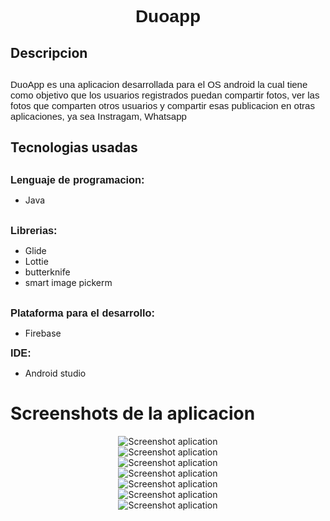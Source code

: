 <h1 style="font-family: Arial; text-align: center">Duoapp</h1>
<h2>Descripcion<h2>  
     
 <p style="font-family: Arial;  font-size: 15; font-weight: normal;">
   DuoApp es una aplicacion desarrollada para el OS android la cual             tiene     como objetivo que los usuarios registrados puedan         compartir fotos, ver las fotos que comparten otros usuarios y compartir esas publicacion en otras aplicaciones, ya sea Instragam, Whatsapp</p>
  
<h2>Tecnologias usadas<h2>
  <h3 style="display: inline; font-family: Arial">Lenguaje de programacion:</h3><p style="display:inline;"> 
  <ul> 
    <li>Java</li>
  </ul>
  
  </p><br/>
  
  <h3 style="display: inline; font-family: Arial">Librerias:</h3>
  
  <p style="display: inline;"> 
    <ul>
      <li>Glide</li>
      <li>Lottie</li>
      <li>butterknife</li>
      <li>smart image pickerm</li>
    </ul>
  </p><br/>
  
  <h3 style="display: inline; font-family: Arial">Plataforma para el desarrollo:</h3><p style="display: inline:">  
  <ul>
     <li>Firebase</li>  
  </ul>
  </p>
  
   <h3 style="display: inline; font-family: Arial">IDE:</h3>
  <p style="display: inline;">  
    <ul>
       <li>Android studio</li>
    </ul>
  </p>    

<h1>Screenshots de la aplicacion</h1>
<center><img src="/screens/screen01.jpeg" alt="Screenshot aplication"/></center>
<center><img src="/screens/screen02.jpeg" alt="Screenshot aplication"/></center>
<center><img src="/screens/screen03.jpeg" alt="Screenshot aplication"/></center>
<center><img src="/screens/screen04.jpeg" alt="Screenshot aplication"/></center>
<center><img src="/screens/screen05.jpeg" alt="Screenshot aplication"/></center>
<center><img src="/screens/screen06.jpeg" alt="Screenshot aplication"/></center>
<center><img src="/screens/screen07.jpeg" alt="Screenshot aplication"/></center>

  
